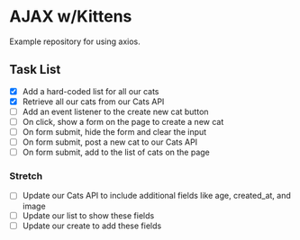 # AJAX w/Kittens

Example repository for using axios.

## Task List

- [x] Add a hard-coded list for all our cats
- [x] Retrieve all our cats from our Cats API
- [ ] Add an event listener to the create new cat button
- [ ] On click, show a form on the page to create a new cat
- [ ] On form submit, hide the form and clear the input
- [ ] On form submit, post a new cat to our Cats API
- [ ] On form submit, add to the list of cats on the page

### Stretch

- [ ] Update our Cats API to include additional fields like age, created_at, and image
- [ ] Update our list to show these fields
- [ ] Update our create to add these fields

